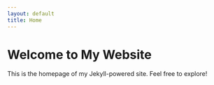 ```yaml
---
layout: default
title: Home
---
```


# Welcome to My Website

This is the homepage of my Jekyll-powered site. Feel free to explore!
